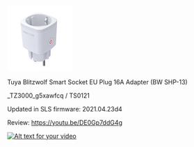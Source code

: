 ![icon](icon.png)

Tuya Blitzwolf Smart Socket EU Plug 16A Adapter (BW SHP-13)

_TZ3000_g5xawfcq / TS0121

Updated in SLS firmware: 2021.04.23d4



Review: https://youtu.be/DE0Gp7ddG4g

[![Alt text for your video](https://img.youtube.com/vi/DE0Gp7ddG4g/0.jpg)](https://youtu.be/DE0Gp7ddG4g)
